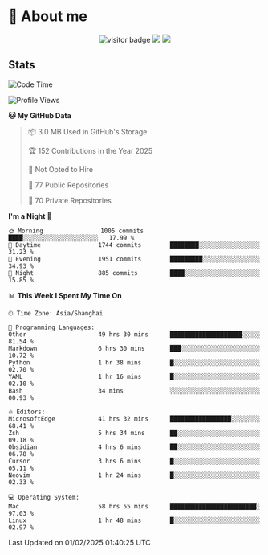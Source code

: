 <!-- ![](https://youpai.roccoshi.top/img/20200804214216.png) -->

# 🧐 About me
 
<p align="center">
<img src="https://visitor-badge.laobi.icu/badge?page_id=Lincest.Lincest&title=hits" alt="visitor badge"/>
<a href="mailto:imroccoshi@gmail.com"><img src="https://img.shields.io/badge/gmail-imroccoshi%40gmail.com-red"></a>
<a href="https://blog.roccoshi.top"><img src="https://img.shields.io/badge/blog-roccoshi-green"></a>
</p>

## Stats

<!--START_SECTION:waka-->
![Code Time](http://img.shields.io/badge/Code%20Time-2%2C032%20hrs%2013%20mins-blue)

![Profile Views](http://img.shields.io/badge/Profile%20Views-0-blue)

**🐱 My GitHub Data** 

> 📦 3.0 MB Used in GitHub's Storage 
 > 
> 🏆 152 Contributions in the Year 2025
 > 
> 🚫 Not Opted to Hire
 > 
> 📜 77 Public Repositories 
 > 
> 🔑 70 Private Repositories 
 > 
**I'm a Night 🦉** 

```text
🌞 Morning                1005 commits        ████░░░░░░░░░░░░░░░░░░░░░   17.99 % 
🌆 Daytime                1744 commits        ████████░░░░░░░░░░░░░░░░░   31.23 % 
🌃 Evening                1951 commits        █████████░░░░░░░░░░░░░░░░   34.93 % 
🌙 Night                  885 commits         ████░░░░░░░░░░░░░░░░░░░░░   15.85 % 
```


📊 **This Week I Spent My Time On** 

```text
🕑︎ Time Zone: Asia/Shanghai

💬 Programming Languages: 
Other                    49 hrs 30 mins      ████████████████████░░░░░   81.54 % 
Markdown                 6 hrs 30 mins       ███░░░░░░░░░░░░░░░░░░░░░░   10.72 % 
Python                   1 hr 38 mins        █░░░░░░░░░░░░░░░░░░░░░░░░   02.70 % 
YAML                     1 hr 16 mins        █░░░░░░░░░░░░░░░░░░░░░░░░   02.10 % 
Bash                     34 mins             ░░░░░░░░░░░░░░░░░░░░░░░░░   00.93 % 

🔥 Editors: 
MicrosoftEdge            41 hrs 32 mins      █████████████████░░░░░░░░   68.41 % 
Zsh                      5 hrs 34 mins       ██░░░░░░░░░░░░░░░░░░░░░░░   09.18 % 
Obsidian                 4 hrs 6 mins        ██░░░░░░░░░░░░░░░░░░░░░░░   06.78 % 
Cursor                   3 hrs 6 mins        █░░░░░░░░░░░░░░░░░░░░░░░░   05.11 % 
Neovim                   1 hr 24 mins        █░░░░░░░░░░░░░░░░░░░░░░░░   02.33 % 

💻 Operating System: 
Mac                      58 hrs 55 mins      ████████████████████████░   97.03 % 
Linux                    1 hr 48 mins        █░░░░░░░░░░░░░░░░░░░░░░░░   02.97 % 
```


 Last Updated on 01/02/2025 01:40:25 UTC
<!--END_SECTION:waka-->


